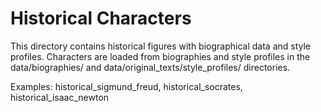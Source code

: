 # Historical Characters

This directory contains historical figures with biographical data and style profiles.
Characters are loaded from biographies and style profiles in the data/biographies/ and data/original_texts/style_profiles/ directories.

Examples: historical_sigmund_freud, historical_socrates, historical_isaac_newton
